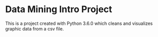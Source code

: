 # Data Mining Intro Project
This is a project created with Python 3.6.0 which cleans and visualizes graphic data from a csv file.
